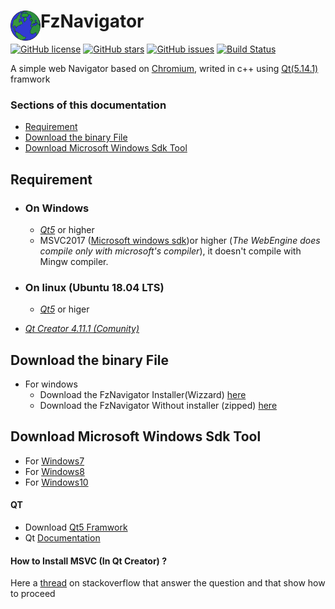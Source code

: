 # FzNavigator<a href="url"><img src="fznavigator_icones/web.png" align="left" height="48" width="48" ></a>
[![GitHub license](https://img.shields.io/github/license/faouziMohamed/fzNavigator)](https://github.com/faouziMohamed/fzNavigator/blob/master/LICENSE)    [![GitHub stars](https://img.shields.io/github/stars/faouziMohamed/fzNavigator)](https://github.com/faouziMohamed/fzNavigator/stargazers)     [![GitHub issues](https://img.shields.io/github/issues/faouziMohamed/fzNavigator)](https://github.com/faouziMohamed/fzNavigator/issues)   [![Build Status](https://travis-ci.com/faouziMohamed/compilation.svg?branch=master)](https://travis-ci.com/faouziMohamed/compilation)

A simple web Navigator based on [Chromium](https://wiki.qt.io/QtWebEngine), writed in c++ using [Qt(5.14.1)](https://download.qt.io/official_releases/qt/5.14/5.14.1/) framwork  
### Sections of this documentation  
 - [Requirement](https://github.com/faouziMohamed/fzNavigator/blob/master/README.md#requirement)  
 - [Download the binary File](https://github.com/faouziMohamed/fzNavigator/blob/master/README.md#download-the-binary-file)  
 - [Download Microsoft Windows Sdk Tool](https://github.com/faouziMohamed/fzNavigator/blob/master/README.md#download-microsoft-windows-sdk-tool)   
## Requirement 
 - ### On Windows
   - [_Qt5_](https://download.qt.io/official_releases/qt/) or higher
   - MSVC2017 ([Microsoft windows sdk](https://developer.microsoft.com/en-US/windows/downloads/windows-10-sdk/))or higher (_The WebEngine does compile only with microsoft's compiler_), it doesn't compile with Mingw compiler.
 - ### On linux (Ubuntu 18.04 LTS)
   - [_Qt5_](https://download.qt.io/official_releases/qt/) or higer
   
 - [_Qt Creator 4.11.1 (Comunity)_](https://download.qt.io/official_releases/qtcreator/4.11/4.11.1/)
   
   
## Download the binary File 
- For windows
  - Download the FzNavigator Installer(Wizzard) [here](https://github.com/faouziMohamed/fzNavigator/releases/tag/V0.2-wizzared)
  - Download the FzNavigator Without installer (zipped) [here](https://github.com/faouziMohamed/fzNavigator/releases/tag/V0.2-zipped)
  

## Download Microsoft Windows Sdk Tool
 - For [Windows7](https://www.microsoft.com/en-us/download/details.aspx?id=8279)
 - For [Windows8](https://support.microsoft.com/en-us/help/2780680/an-update-is-available-for-windows-sdk-for-windows-8)
 - For [Windows10](https://developer.microsoft.com/en-US/windows/downloads/windows-10-sdk/)
 
 
 #### QT
 - Download [Qt5 Framwork](https://download.qt.io/official_releases/qt/)
 - Qt [Documentation](https://doc.qt.io/)
 #### How to Install MSVC (In Qt Creator) ?
 Here a [thread](https://stackoverflow.com/questions/47773289/debugging-in-qtcreator-using-msvc2017-compiler#answers) on stackoverflow that answer the question and that show how to proceed
